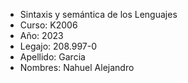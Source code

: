 - Sintaxis y semántica de los Lenguajes
- Curso: K2006
- Año: 2023
- Legajo: 208.997-0
- Apellido: Garcia
- Nombres: Nahuel Alejandro
